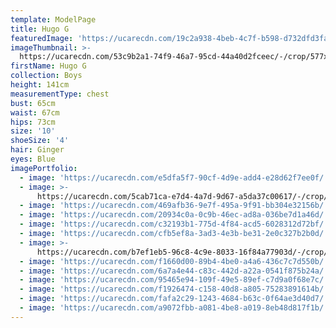 ```yaml
---
template: ModelPage
title: Hugo G
featuredImage: 'https://ucarecdn.com/19c2a938-4beb-4c7f-b598-d732dfd3fa4a/'
imageThumbnail: >-
  https://ucarecdn.com/53c9b2a1-74f9-46a7-95cd-44a40d2fceec/-/crop/577x888/63,39/-/preview/
firstName: Hugo G
collection: Boys
height: 141cm
measurementType: chest
bust: 65cm
waist: 67cm
hips: 73cm
size: '10'
shoeSize: '4'
hair: Ginger
eyes: Blue
imagePortfolio:
  - image: 'https://ucarecdn.com/e5dfa5f7-90cf-4d9e-add4-e28d62f7ee0f/'
  - image: >-
      https://ucarecdn.com/5cab71ca-e7d4-4a7d-9d67-a5da37c00617/-/crop/651x1070/82,30/-/preview/
  - image: 'https://ucarecdn.com/469afb36-9e7f-495a-9f91-bb304e32156b/'
  - image: 'https://ucarecdn.com/20934c0a-0c9b-46ec-ad8a-036be7d1a46d/'
  - image: 'https://ucarecdn.com/c32193b1-775d-4f84-acd5-6028312d72bf/'
  - image: 'https://ucarecdn.com/cfb5ef8a-3ad3-4e3b-be31-2e0c327b2b0d/'
  - image: >-
      https://ucarecdn.com/b7ef1eb5-96c8-4c9e-8033-16f84a77903d/-/crop/1274x1100/376,0/-/preview/
  - image: 'https://ucarecdn.com/f1660d00-89b4-4be0-a4a6-436c7c7d550b/'
  - image: 'https://ucarecdn.com/6a7a4e44-c83c-442d-a22a-0541f875b24a/'
  - image: 'https://ucarecdn.com/95465e94-109f-49e5-89ef-c7d9a0f68e7c/'
  - image: 'https://ucarecdn.com/f1926474-c158-40d8-a805-75283891614b/'
  - image: 'https://ucarecdn.com/fafa2c29-1243-4684-b63c-0f64ae3d40d7/'
  - image: 'https://ucarecdn.com/a9072fbb-a081-4be8-a019-8eb48d817f1b/'
---
```


